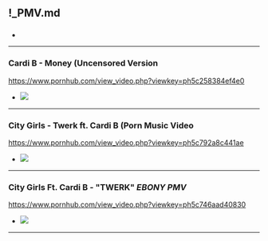 ## !_PMV.md
### 

- ![]()
---
### Cardi B - Money (Uncensored Version
https://www.pornhub.com/view_video.php?viewkey=ph5c258384ef4e0
- ![](https://ci.phncdn.com/videos/201902/25/209706981/original/(m=ecuKGgaaaa)(mh=Q3lfGIi9XErKqaI2)4.jpg)
---
### City Girls - Twerk ft. Cardi B (Porn Music Video
https://www.pornhub.com/view_video.php?viewkey=ph5c792a8c441ae
- ![](https://ci.phncdn.com/videos/201903/01/210585781/original/(m=ecuKGgaaaa)(mh=wbotLKsjLvZhHRt7)2.jpg)
---
### City Girls Ft. Cardi B - "TWERK" *EBONY PMV*
https://www.pornhub.com/view_video.php?viewkey=ph5c746aad40830
- ![](https://ci.phncdn.com/videos/201902/25/209884311/original/(m=ecuKGgaaaa)(mh=yvGHiXoqlyS3jqpJ)10.jpg)
---

